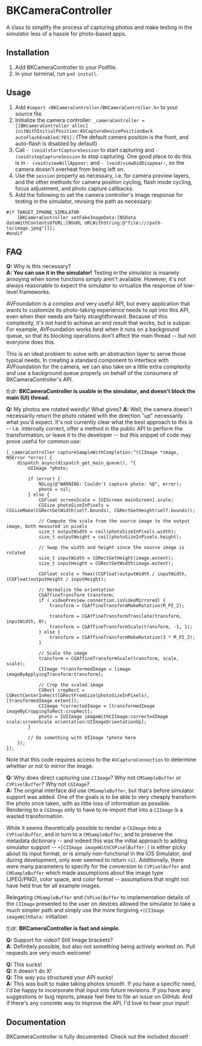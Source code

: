 # BKCameraController

A class to simplify the process of capturing photos and make testing in the simulator less of a hassle for photo-based apps.

## Installation

1. Add BKCameraController to your Podfile.
2. In your terminal, run `pod install`.

## Usage


1. Add `#import <BKCameraController/BKCameraController.h>` to your source file.
2. Initialize the camera controller: `_cameraController = [[BKCameraController alloc] initWithInitialPosition:AVCaptureDevicePositionBack autoFlashEnabled:YES];` (The default camera position is the front, and auto-flash is disabled by default)
3. Call `- (void)startCaptureSession` to start capturing and `- (void)stopCaptureSession` to stop capturing. One good place to do this is in `- (void)viewWillAppear:` and `- (void)viewDidDisppear:`, so the camera doesn't overheat from being left on.
4. Use the `session` property as necessary, i.e. for camera preview layers, and the other methods for camera position cycling, flash mode cycling, focus adjustment, and photo capture callbacks.
5. Add the following to set the camera controller's image response for testing in the simulator, revising the path as necessary: 
```objc
#if TARGET_IPHONE_SIMULATOR
    [BKCameraController setFakeImageData:[NSData dataWithContentsOfURL:[NSURL URLWithString:@"file:///path-to/image.jpeg"]]];
#endif
```

## FAQ

**Q:** Why is this necessary?  
**A:** **You can use it in the simulator!** Testing in the simulator is insanely annoying when some functions simply aren't available. However, it's not always reasonable to expect the simulator to virtualize the response of low-level frameworks.

AVFoundation is a complex and very useful API, but every application that wants to customize its photo-taking experience needs to opt into this API, even when their needs are fairly straightforward. Because of this complexity, it's not hard to achieve an end result that works, but is subpar. For example, AVFoundation works best when it runs on a background queue, so that its blocking operations don't affect the main thread -- but not everyone does this.

This is an ideal problem to solve with an abstraction layer to serve those typical needs. In creating a standard component to interface with AVFoundation for the camera, we can also take on a little extra complexity and use a background queue properly on behalf of the consumers of BKCameraController's API.

*tl;dr:* __BKCameraController is usable in the simulator, and doesn't block the main (UI) thread.__

**Q:** My photos are rotated weirdly! What gives?
**A:** Well, the camera doesn't necessarily return the photo rotated with the direction "up" necessarily what you'd expect. It's not currently clear what the best approach to this is -- i.e. internally correct, offer a method in the public API to perform the transformation, or leave it to the developer -- but this snippet of code may prove useful for common use:

```objc
[_cameraController captureSampleWithCompletion:^(CIImage *image, NSError *error) {
    dispatch_async(dispatch_get_main_queue(), ^{
        UIImage *photo;

        if (error) {
            NSLog(@"WARNING: Couldn't capture photo: %@", error);
            photo = nil;
        } else {
            CGFloat screenScale = [UIScreen mainScreen].scale;
            CGSize photoSizeInPixels = CGSizeMake(CGRectGetWidth(self.bounds), CGRectGetHeight(self.bounds));

            // Compute the scale from the source image to the output image, both measured in pixels
            size_t outputWidth = ceil(photoSizeInPixels.width);
            size_t outputHeight = ceil(photoSizeInPixels.height);

            // Swap the width and height since the source image is rotated
            size_t inputWidth = CGRectGetHeight(image.extent);
            size_t inputHeight = CGRectGetWidth(image.extent);

            CGFloat scale = fmax((CGFloat)outputWidth / inputWidth, (CGFloat)outputHeight / inputHeight);

            // Normalize the orientation
            CGAffineTransform transform;
            if (_videoPreview.connection.isVideoMirrored) {
                transform = CGAffineTransformMakeRotation(M_PI_2);

                transform = CGAffineTransformTranslate(transform, inputWidth, 0);
                transform = CGAffineTransformScale(transform, -1, 1);
            } else {
                transform = CGAffineTransformMakeRotation(3 * M_PI_2);
            }

            // Scale the image
            transform = CGAffineTransformScale(transform, scale, scale);
            CIImage *transformedImage = [image imageByApplyingTransform:transform];

            // Crop the scaled image
            CGRect cropRect = CGRectCenterInRect(CGRectFromSize(photoSizeInPixels), [transformedImage extent]);
            CIImage *correctedImage = [transformedImage imageByCroppingToRect:cropRect];
            photo = [UIImage imageWithCIImage:correctedImage scale:screenScale orientation:UIImageOrientationUp];
        }

        // Do something with UIImage *photo here
    });
}];
```

Note that this code requires access to the `AVCaptureConnection` to determine whether or not to mirror the image.

**Q:** Why does direct capturing use `CIImage`? Why not `CMSampleBuffer` or `CVPixelBuffer`? Why not `CGImage`?  
**A:** The original interface *did* use `CMSampleBuffer`, but that's before simulator support was added. One of the goals is to be able to very cheaply transform the photo once taken, with as little loss of information as possible. Rendering to a `CGImage` only to have to re-import *that* into a `CIImage` is a wasted transformation.

While it seems theoretically possible to render a `CGImage` into a `CVPixelBuffer`, and in turn to a `CMSampleBuffer`, and to preserve the metadata dictionary -- and indeed this was the initial approach to adding simulator support --  `+[CIImage imageWithCVPixelBuffer:]` is either picky about its input format, or is simply non-functional in the iOS Simulator, and during development, only ever seemed to return `nil`. Additionally, there were many parameters to specify for the conversion to `CVPixelBuffer` and `CMSampleBuffer` which made assumptions about the image type (JPEG/PNG), color space, and color format -- assumptions that might not have held true for all example images.

Relegating `CMSampleBuffer` and `CVPixelBuffer` to implementation details of the `CIImage` presented to the user on devices allowed the simulator to take a much simpler path and simply use the more forgiving `+[CIImage imageWithData:` initializer.

*tl;dr:* __BKCameraController is fast and simple.__

**Q:** Support for video? Still Image brackets?  
**A:** Definitely possible, but also not something being actively worked on. Pull requests are very much welcome!

**Q:** This sucks!  
**Q:** It doesn't do X!  
**Q:** The way you structured your API sucks!  
**A:** This was built to make taking photos smooth. If you have a specific need, I'd be happy to incorporate that input into future revisions. If you have any suggestions or bug reports, please feel free to file an issue on GitHub. And if there's any concrete way to improve the API, I'd love to hear your input!

## Documentation

BKCameraController is fully documented. Check out the included docset!